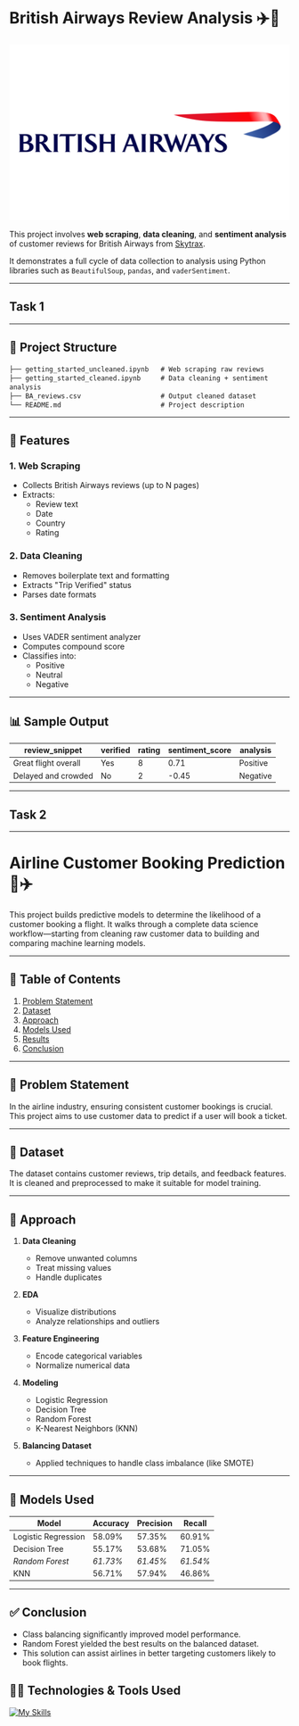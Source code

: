 # British Airways Review Analysis ✈️📝
![British Airways](British-Airways-Logo.png)

This project involves **web scraping**, **data cleaning**, and **sentiment analysis** of customer reviews for British Airways from [Skytrax](https://www.airlinequality.com/airline-reviews/british-airways). 

It demonstrates a full cycle of data collection to analysis using Python libraries such as `BeautifulSoup`, `pandas`, and `vaderSentiment`.

---

## Task 1

---

## 📁 Project Structure

```
├── getting_started_uncleaned.ipynb   # Web scraping raw reviews
├── getting_started_cleaned.ipynb     # Data cleaning + sentiment analysis
├── BA_reviews.csv                    # Output cleaned dataset
└── README.md                         # Project description
```

---

## 🔎 Features

### 1. Web Scraping
- Collects British Airways reviews (up to N pages)
- Extracts:
  - Review text
  - Date
  - Country
  - Rating

### 2. Data Cleaning
- Removes boilerplate text and formatting
- Extracts "Trip Verified" status
- Parses date formats

### 3. Sentiment Analysis
- Uses VADER sentiment analyzer
- Computes compound score
- Classifies into:
  - Positive
  - Neutral
  - Negative

---

## 📊 Sample Output

| review_snippet       | verified | rating | sentiment_score | analysis |
|----------------------|----------|--------|------------------|----------|
| Great flight overall | Yes      | 8      | 0.71             | Positive |
| Delayed and crowded  | No       | 2      | -0.45            | Negative |

---

## Task 2

---













# Airline Customer Booking Prediction 🧾✈️

This project builds predictive models to determine the likelihood of a customer booking a flight. It walks through a complete data science workflow—starting from cleaning raw customer data to building and comparing machine learning models.

---

## 📑 Table of Contents

1. [Problem Statement](#problem-statement)
2. [Dataset](#dataset)
3. [Approach](#approach)
4. [Models Used](#models-used)
5. [Results](#results)
6. [Conclusion](#conclusion)

---

## 📌 Problem Statement

In the airline industry, ensuring consistent customer bookings is crucial. This project aims to use customer data to predict if a user will book a ticket.

---



## 📂 Dataset

The dataset contains customer reviews, trip details, and feedback features. It is cleaned and preprocessed to make it suitable for model training.

---

## 🧠 Approach

1. **Data Cleaning**
   - Remove unwanted columns
   - Treat missing values
   - Handle duplicates

2. **EDA**
   - Visualize distributions
   - Analyze relationships and outliers

3. **Feature Engineering**
   - Encode categorical variables
   - Normalize numerical data

4. **Modeling**
   - Logistic Regression
   - Decision Tree
   - Random Forest
   - K-Nearest Neighbors (KNN)

5. **Balancing Dataset**
   - Applied techniques to handle class imbalance (like SMOTE)

---

## 🤖 Models Used

| Model              | Accuracy | Precision | Recall |
|-------------------|----------|----------|-----|
| Logistic Regression | 58.09%      | 57.35%      | 60.91%  |
| Decision Tree       | 55.17%      | 53.68%      | 71.05%  |
| *Random Forest*      |*61.73%*      | *61.45%*     | *61.54%*  |
| KNN                 | 56.71%      | 57.94%      | 46.86%  |


---

## ✅ Conclusion

- Class balancing significantly improved model performance.
- Random Forest yielded the best results on the balanced dataset.
- This solution can assist airlines in better targeting customers likely to book flights.


## 🧑‍💻 Technologies & Tools Used

[![My Skills](https://skillicons.dev/icons?i=py,vscode)](https://skillicons.dev)








